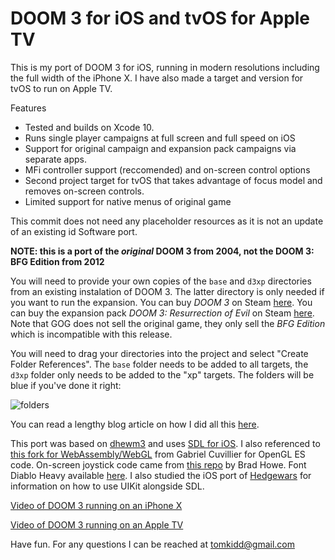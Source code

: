 #  DOOM 3 for iOS and tvOS for Apple TV

This is my port of DOOM 3 for iOS, running in modern resolutions including the full width of the iPhone X. I have also made a target and version for tvOS to run on Apple TV.

Features

- Tested and builds on Xcode 10.
- Runs single player campaigns at full screen and full speed on iOS
- Support for original campaign and expansion pack campaigns via separate apps.
- MFi controller support (reccomended) and on-screen control options
- Second project target for tvOS that takes advantage of focus model and removes on-screen controls.
- Limited support for native menus of original game

This commit does not need any placeholder resources as it is not an update of an existing id Software port. 

**NOTE: this is a port of the *original* DOOM 3 from 2004, not the DOOM 3: BFG Edition from 2012**

You will need to provide your own copies of the `base` and `d3xp` directories from an existing instalation of DOOM 3. The latter directory is only needed if you want to run the expansion. You can buy *DOOM 3* on Steam [here](https://store.steampowered.com/app/9050/DOOM_3/). You can buy the expansion pack *DOOM 3: Resurrection of Evil* on Steam [here](https://store.steampowered.com/app/9070/DOOM_3_Resurrection_of_Evil/). Note that GOG does not sell the original game, they only sell the *BFG Edition* which is incompatible with this release. 

You will need to drag your directories into the project and select "Create Folder References". The `base` folder needs to be added to all targets, the `d3xp` folder only needs to be added to the "xp" targets. The folders will be blue if you've done it right:

![folders](https://github.com/tomkidd/Quake2-iOS/raw/master/folders.png)

You can read a lengthy blog article on how I did all this [here](http://schnapple.com/doom-3-for-ios-and-tvos-for-apple-tv/).

This port was based on [dhewm3](https://dhewm3.org/) and uses [SDL for iOS](https://www.libsdl.org/). I also referenced to [this fork for WebAssembly/WebGL](https://github.com/gabrielcuvillier/d3wasm) from Gabriel Cuvillier for OpenGL ES code. On-screen joystick code came from [this repo](https://github.com/bradhowes/Joystick) by Brad Howe. Font Diablo Heavy available [here](https://fontzone.net/font-details/diablo-heavy). I also studied the iOS port of [Hedgewars](https://github.com/hedgewars/hw) for information on how to use UIKit alongside SDL.

[Video of DOOM 3 running on an iPhone X](https://www.youtube.com/watch?v=vS9WZ_yHy_8)

[Video of DOOM 3 running on an Apple TV](https://www.youtube.com/watch?v=jjO2pAVgb84)

Have fun. For any questions I can be reached at tomkidd@gmail.com
